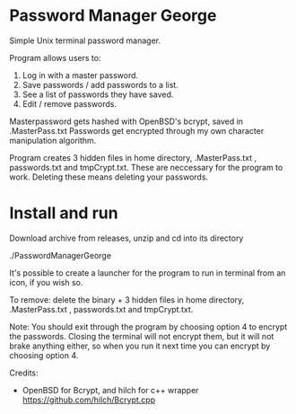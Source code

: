 
# Password Manager George

Simple Unix terminal password manager.

Program allows users to:

1. Log in with a master password.
2. Save passwords / add passwords to a list.
3. See a list of passwords they have saved.
4. Edit / remove passwords.

Masterpassword gets hashed with OpenBSD's bcrypt, saved in .MasterPass.txt
Passwords get encrypted through my own character manipulation algorithm. 

Program creates 3 hidden files in home directory, .MasterPass.txt , passwords.txt and tmpCrypt.txt. 
These are neccessary for the program to work. Deleting these means deleting your passwords.

# Install and run
Download archive from releases, unzip and cd into its directory

./PasswordManagerGeorge

It's possible to create a launcher for the program to run in terminal from an icon, if you wish so.

To remove: 
delete the binary + 3 hidden files in home directory, .MasterPass.txt , passwords.txt and tmpCrypt.txt. 

Note: You should exit through the program by choosing option 4 to encrypt the passwords. Closing the terminal will not encrypt them, but it will not brake anything either, so when you run it next time you can encrypt by choosing option 4.


Credits: 
- OpenBSD for Bcrypt, and hilch for c++ wrapper 
https://github.com/hilch/Bcrypt.cpp


